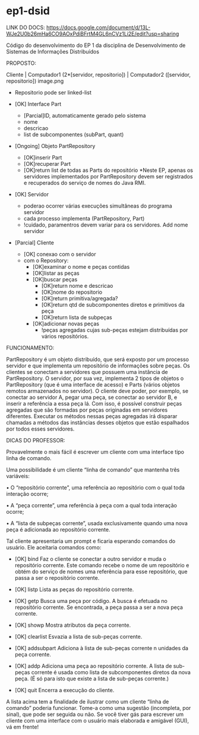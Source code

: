# ep1-dsid

LINK DO DOCS: https://docs.google.com/document/d/13L-WJe2U0b26mHa6CO9AOxPdiBFrtM4GL6nCVz1Li2E/edit?usp=sharing

Código do desenvolvimento do EP 1 da disciplina de Desenvolvimento de Sistemas de Informações Distribuídos

PROPOSTO:

Cliente | Computador1 (2*[servidor, repositorio]) | Computador2 ([servidor, repositorio])
image.png

 * Repositorio pode ser linked-list
 
 - [OK] Interface Part
    - [Parcial]ID, automaticamente gerado pelo sistema
    - nome
    - descricao
    - list de subcomponentes (subPart, quant)
 
 - [Ongoing] Objeto PartRepository
    - [OK]inserir Part
    - [OK]recuperar Part
    - [OK]return list de todas as Parts do repositório
    *Neste EP, apenas os servidores implementados por PartRepository devem ser registrados e recuperados do serviço de nomes do Java RMI.

- [OK] Servidor
    - poderao ocorrer várias execuções simultâneas do programa servidor
    - cada processo implementa (PartRepository, Part)
    - !cuidado, paramentros devem variar para os servidores. Add nome servidor

- [Parcial] Cliente
    - [OK] conexao com o servidor
    - com o Repository:
        - [OK]examinar o nome e peças contidas
        - [OK]listar as peças
        - [OK]buscar peças
            - [OK]return nome e descricao
            - [OK]nome do repositorio
            - [OK]return primitiva/agregada?
            - [OK]return qtd de subcomponentes diretos e primitivos da peça
            - [OK]return lista de subpeças
        - [OK]adicionar novas peças
            - !peças agregadas cujas sub-peças estejam distribuı́das por vários repositórios.


FUNCIONAMENTO:

PartRepository é um objeto distribuı́do, que será exposto por um processo servidor e que implementa um repositório de informações sobre peças. Os clientes se conectam a servidores que possuem uma instância de PartRepository. O servidor, por sua vez, implementa 2 tipos de objetos o PartRepository (que é uma interface de acesso) e Parts (vários objetos remotos armazenados no servidor).
O cliente deve poder, por exemplo, se conectar ao servidor A, pegar uma peça, se conectar ao servidor B, e inserir a referência a essa peça lá. Com isso, é possı́vel construir peças agregadas que são formadas por peças originadas em servidores diferentes. Executar os métodos nessas peças agregadas irá disparar chamadas a métodos das instâncias desses objetos que estão espalhados por todos esses servidores.

DICAS DO PROFESSOR:

Provavelmente o mais fácil é escrever um cliente com uma interface tipo linha de comando.

Uma possibilidade é um cliente “linha de comando” que mantenha três variáveis:

• O “repositório corrente”, uma referência ao repositório com o qual toda interação ocorre;

• A “peça corrente”, uma referência à peça com a qual toda interação ocorre;

• A “lista de subpeças corrente”, usada exclusivamente quando uma nova peça é adicionada
    ao repositório corrente.

Tal cliente apresentaria um prompt e ficaria esperando comandos do usuário. Ele aceitaria
comandos como:


- [OK] bind Faz o cliente se conectar a outro servidor e muda o repositório corrente. Este comando recebe o nome de um repositório e obtém do serviço de nomes uma referência para esse repositório, que passa a ser o repositório corrente.

- [OK] listp Lista as peças do repositório corrente.

- [OK] getp Busca uma peça por código. A busca é efetuada no repositório corrente. Se encontrada, a peça passa a ser a nova peça corrente.

- [OK] showp Mostra atributos da peça corrente.

- [OK] clearlist Esvazia a lista de sub-peças corrente.

- [OK] addsubpart Adiciona à lista de sub-peças corrente n unidades da peça corrente.

- [OK] addp Adiciona uma peça ao repositório corrente. A lista de sub-peças corrente é usada como lista de subcomponentes diretos da nova peça. (É só para isto que existe a lista de sub-peças corrente.)

- [OK] quit Encerra a execução do cliente.

A lista acima tem a finalidade de ilustrar como um cliente “linha de comando” poderia funcionar. Tome-a como uma sugestão (incompleta, por sinal), que pode ser seguida ou não.
Se você tiver gás para escrever um cliente com uma interface com o usuário mais elaborada e amigável (GUI), vá em frente!

